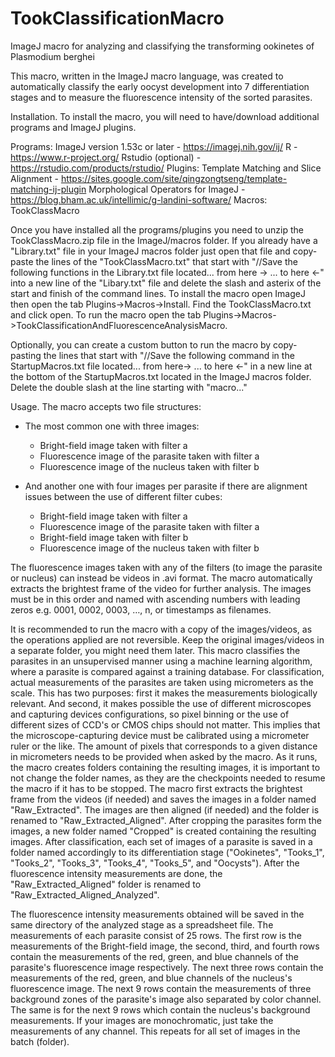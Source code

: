 # TookClassificationMacro
ImageJ macro for analyzing and classifying the transforming ookinetes of Plasmodium berghei

This macro, written in the ImageJ macro language, was created to automatically classify the early oocyst development into 7 differentiation stages and to measure the fluorescence intensity of the sorted parasites.

Installation.
To install the macro, you will need to have/download additional programs and ImageJ plugins.

Programs:
ImageJ version 1.53c or later - https://imagej.nih.gov/ij/
R - https://www.r-project.org/
Rstudio (optional) - https://rstudio.com/products/rstudio/
Plugins:
Template Matching and Slice Alignment - https://sites.google.com/site/qingzongtseng/template-matching-ij-plugin
Morphological Operators for ImageJ - https://blog.bham.ac.uk/intellimic/g-landini-software/
Macros:
TookClassMacro

Once you have installed all the programs/plugins you need to unzip the TookClassMacro.zip file in the ImageJ/macros folder.
If you already have a "Library.txt" file in your ImageJ macros folder just open that file and copy-paste the lines of the "TookClassMacro.txt" that start with "//Save the following functions in the Library.txt file located... from here -> ... to here <-" into a new line of the "Libary.txt" file and delete the slash and asterix of the start and finish of the command lines.
To install the macro open ImageJ then open the tab Plugins->Macros->Install. Find the TookClassMacro.txt and click open.
To run the macro open the tab Plugins->Macros->TookClassificationAndFluorescenceAnalysisMacro.

Optionally, you can create a custom button to run the macro by copy-pasting the lines that start with "//Save the following command in the StartupMacros.txt file located... from here-> ... to here <-" in a new line at the bottom of the StartupMacros.txt located in the ImageJ macros folder. Delete the double slash at the line starting with "macro..."


Usage.
The macro accepts two file structures:

- The most common one with three images: 
     - Bright-field image taken with filter a
     - Fluorescence image of the parasite taken with filter a
	 - Fluorescence image of the nucleus taken with filter b

- And another one with four images per parasite if there are alignment issues between the use of different filter cubes:
     - Bright-field image taken with filter a
	 - Fluorescence image of the parasite taken with filter a
	 - Bright-field image taken with filter b
	 - Fluorescence image of the nucleus taken with filter b

The fluorescence images taken with any of the filters (to image the parasite or nucleus) can instead be videos in .avi format. The macro automatically extracts the brightest frame of the video for further analysis.
The images must be in this order and named with ascending numbers with leading zeros e.g. 0001, 0002, 0003, …, n, or timestamps as filenames.

It is recommended to run the macro with a copy of the images/videos, as the operations applied are not reversible. Keep the original images/videos in a separate folder, you might need them later.
This macro classifies the parasites in an unsupervised manner using a machine learning algorithm, where a parasite is compared against a training database. For classification, actual measurements of the parasites are taken using micrometers as the scale. This has two purposes: first it makes the measurements biologically relevant. And second, it makes possible the use of different microscopes and capturing devices configurations, so pixel binning or the use of different sizes of CCD's or CMOS chips should not matter. This implies that the microscope-capturing device must be calibrated using a micrometer ruler or the like. The amount of pixels that corresponds to a given distance in micrometers needs to be provided when asked by the macro.
As it runs, the macro creates folders containing the resulting images, it is important to not change the folder names, as they are the checkpoints needed to resume the macro if it has to be stopped.
The macro first extracts the brightest frame from the videos (if needed) and saves the images in a folder named "Raw_Extracted". The images are then aligned (if needed) and the folder is renamed to "Raw_Extracted_Aligned". After cropping the parasites form the images, a new folder named "Cropped" is created containing the resulting images. After classification, each set of images of a parasite is saved in a folder named accordingly to its differentiation stage ("Ookinetes", "Tooks_1", "Tooks_2", "Tooks_3", "Tooks_4", "Tooks_5", and "Oocysts"). After the fluorescence intensity measurements are done, the "Raw_Extracted_Aligned" folder is renamed to "Raw_Extracted_Aligned_Analyzed".

The fluorescence intensity measurements obtained will be saved in the same directory of the analyzed stage as a spreadsheet file.
The measurements of each parasite consist of 25 rows. The first row is the measurements of the Bright-field image, the second, third, and fourth rows contain the measurements of the red, green, and blue channels of the parasite's fluorescence image respectively. The next three rows contain the measurements of the red, green, and blue channels of the nucleus's fluorescence image. The next 9 rows contain the measurements of three background zones of the parasite's image also separated by color channel. The same is for the next 9 rows which contain the nucleus's background measurements. If your images are monochromatic, just take the measurements of any channel. This repeats for all set of images in the batch (folder).
